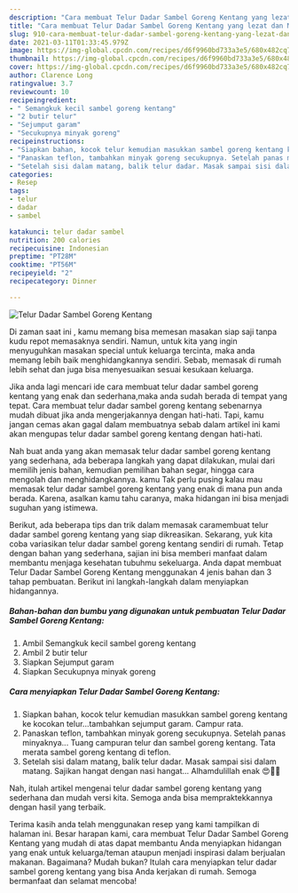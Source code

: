 ```yaml
---
description: "Cara membuat Telur Dadar Sambel Goreng Kentang yang lezat dan Mudah Dibuat"
title: "Cara membuat Telur Dadar Sambel Goreng Kentang yang lezat dan Mudah Dibuat"
slug: 910-cara-membuat-telur-dadar-sambel-goreng-kentang-yang-lezat-dan-mudah-dibuat
date: 2021-03-11T01:33:45.979Z
image: https://img-global.cpcdn.com/recipes/d6f9960bd733a3e5/680x482cq70/telur-dadar-sambel-goreng-kentang-foto-resep-utama.jpg
thumbnail: https://img-global.cpcdn.com/recipes/d6f9960bd733a3e5/680x482cq70/telur-dadar-sambel-goreng-kentang-foto-resep-utama.jpg
cover: https://img-global.cpcdn.com/recipes/d6f9960bd733a3e5/680x482cq70/telur-dadar-sambel-goreng-kentang-foto-resep-utama.jpg
author: Clarence Long
ratingvalue: 3.7
reviewcount: 10
recipeingredient:
- " Semangkuk kecil sambel goreng kentang"
- "2 butir telur"
- "Sejumput garam"
- "Secukupnya minyak goreng"
recipeinstructions:
- "Siapkan bahan, kocok telur kemudian masukkan sambel goreng kentang ke kocokan telur...tambahkan sejumput garam. Campur rata."
- "Panaskan teflon, tambahkan minyak goreng secukupnya. Setelah panas minyaknya... Tuang campuran telur dan sambel goreng kentang. Tata merata sambel goreng kentang di teflon."
- "Setelah sisi dalam matang, balik telur dadar. Masak sampai sisi dalam matang. Sajikan hangat dengan nasi hangat... Alhamdulillah enak 😍👍🏻"
categories:
- Resep
tags:
- telur
- dadar
- sambel

katakunci: telur dadar sambel 
nutrition: 200 calories
recipecuisine: Indonesian
preptime: "PT28M"
cooktime: "PT56M"
recipeyield: "2"
recipecategory: Dinner

---
```



![Telur Dadar Sambel Goreng Kentang](https://img-global.cpcdn.com/recipes/d6f9960bd733a3e5/680x482cq70/telur-dadar-sambel-goreng-kentang-foto-resep-utama.jpg)

Di zaman  saat ini , kamu memang bisa memesan masakan siap saji tanpa kudu repot memasaknya sendiri. Namun, untuk kita yang ingin menyuguhkan masakan special untuk keluarga tercinta, maka anda memang lebih baik menghidangkannya sendiri. Sebab, memasak di rumah lebih sehat dan juga bisa menyesuaikan sesuai kesukaan keluarga.

Jika anda lagi mencari ide cara membuat telur dadar sambel goreng kentang yang enak dan sederhana,maka anda sudah berada di tempat yang tepat. Cara membuat telur dadar sambel goreng kentang  sebenarnya mudah dibuat jika anda mengerjakannya dengan hati-hati. Tapi, kamu jangan cemas akan gagal dalam membuatnya 
sebab dalam artikel ini kami akan mengupas telur dadar sambel goreng kentang dengan hati-hati.  



Nah buat anda yang akan memasak telur dadar sambel goreng kentang yang sederhana, ada beberapa langkah yang dapat dilakukan, mulai dari memilih jenis bahan, kemudian pemilihan bahan segar, hingga cara mengolah dan menghidangkannya. kamu Tak perlu pusing kalau mau memasak telur dadar sambel goreng kentang yang enak di mana pun anda berada. Karena, asalkan kamu  tahu caranya, maka hidangan ini bisa menjadi suguhan yang istimewa.

Berikut, ada beberapa tips dan trik dalam memasak caramembuat telur dadar sambel goreng kentang yang siap dikreasikan. Sekarang, yuk kita coba variasikan telur dadar sambel goreng kentang sendiri di rumah. Tetap dengan bahan yang sederhana, sajian ini bisa memberi manfaat dalam membantu menjaga kesehatan tubuhmu sekeluarga. Anda dapat membuat Telur Dadar Sambel Goreng Kentang menggunakan 4 jenis bahan dan 3 tahap pembuatan. Berikut ini langkah-langkah dalam menyiapkan hidangannya.

<!--inarticleads1-->

##### Bahan-bahan dan bumbu yang digunakan untuk pembuatan Telur Dadar Sambel Goreng Kentang:

1. Ambil  Semangkuk kecil sambel goreng kentang
1. Ambil 2 butir telur
1. Siapkan Sejumput garam
1. Siapkan Secukupnya minyak goreng




<!--inarticleads2-->

##### Cara menyiapkan Telur Dadar Sambel Goreng Kentang:

1. Siapkan bahan, kocok telur kemudian masukkan sambel goreng kentang ke kocokan telur...tambahkan sejumput garam. Campur rata.
1. Panaskan teflon, tambahkan minyak goreng secukupnya. Setelah panas minyaknya... Tuang campuran telur dan sambel goreng kentang. Tata merata sambel goreng kentang di teflon.
1. Setelah sisi dalam matang, balik telur dadar. Masak sampai sisi dalam matang. Sajikan hangat dengan nasi hangat... Alhamdulillah enak 😍👍🏻




Nah, itulah artikel mengenai  telur dadar sambel goreng kentang  yang sederhana dan mudah versi kita. Semoga anda bisa mempraktekkannya dengan hasil yang terbaik. 

Terima kasih anda telah menggunakan resep yang kami tampilkan di halaman ini. Besar harapan kami, cara membuat  Telur Dadar Sambel Goreng Kentang yang mudah di atas dapat membantu Anda menyiapkan hidangan yang enak untuk keluarga/teman ataupun menjadi inspirasi dalam berjualan makanan. Bagaimana? Mudah bukan? Itulah cara menyiapkan telur dadar sambel goreng kentang yang bisa Anda kerjakan di rumah. Semoga bermanfaat dan selamat mencoba!

